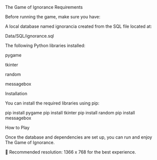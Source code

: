 The Game of Ignorance
Requirements

Before running the game, make sure you have:

A local database named ignorancia created from the SQL file located at:

Data/SQL/ignorance.sql


The following Python libraries installed:

pygame

tkinter

random

messagebox

Installation

You can install the required libraries using pip:

pip install pygame
pip install tkinter
pip install random
pip install messagebox

How to Play

Once the database and dependencies are set up, you can run and enjoy The Game of Ignorance.

🔎 Recommended resolution: 1366 x 768 for the best experience.
